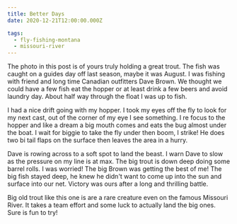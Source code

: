 ```yaml
---
title: Better Days
date: 2020-12-21T12:00:00.000Z

tags:
  - fly-fishing-montana
  - missouri-river
---
```


The photo in this post is of yours truly holding a great trout. The fish was caught on a guides day off last season, maybe it was August. I was fishing with friend and long time Canadian outfitters Dave Brown. We thought we could have a few fish eat the hopper or at least drink a few beers and avoid laundry day. About half way through the float I was up to fish.

I had a nice drift going with my hopper. I took my eyes off the fly to look for my next cast, out of the corner of my eye I see something. I re focus to the hopper and like a dream a big mouth comes and eats the bug almost under the boat. I wait for biggie to take the fly under then boom, I strike! He does two bi tail flaps on the surface then leaves the area in a hurry.

Dave is rowing across to a soft spot to land the beast. I warn Dave to slow as the pressure on my line is at max. The big trout is down deep doing some barrel rolls. I was worried! The big Brown was getting the best of me! The big fish stayed deep, he knew he didn't want to come up into the sun and surface into our net. Victory was ours after a long and thrilling battle.

Big old trout like this one is are a rare creature even on the famous Missouri River. It takes a team effort and some luck to actually land the big ones. Sure is fun to try!
